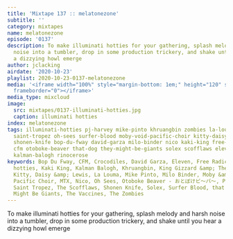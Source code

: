 ```yaml
---
title: 'Mixtape 137 :: melatonezone'
subtitle: ''
category: mixtapes
name: melatonezone
episode: '0137'
description: To make illuminati hotties for your gathering, splash melody and harsh
  noise into a tumbler, drop in some production trickery, and shake until you hear
  a dizzying howl emerge
author: jclacking
airdate: '2020-10-23'
playlist: 2020-10-23-0137-melatonezone
media: '<iframe width="100%" style="margin-bottom: 1em;" height="120" src="https://www.mixcloud.com/widget/iframe/?feed=%2Fthe-lacking-org%2Fyfxrdl-137-melatonezone%2F&hide_artwork=1&hide_cover=1&light=1"
  frameborder="0"></iframe>'
media_type: mixcloud
image:
  src: mixtapes/0137-illuminati-hotties.jpg
  caption: illuminati hotties
index: melatonezone
tags: illuminati-hotties pj-harvey mike-pinto khruangbin zombies la-louma king-gizzard-lizard-wizard
  saint-tropez oh-sees surfer-blood moby-void-pacific-choir kitty-daisy-lewis mtx
  shonen-knife bop-du-fway david-garza milo-binder nico kaki-king free-radicals crocodiles
  cfm otoboke-beaver that-dog they-might-be-giants solex scofflaws eleven vaccines
  kalman-balogh rinocerose
keywords: Bop Du Fway, CFM, Crocodiles, David Garza, Eleven, Free Radicals, illuminati
  hotties, Kaki King, Kalman Balogh, Khruangbin, King Gizzard &amp; The Lizard Wizard,
  Kitty, Daisy &amp; Lewis, La Louma, Mike Pinto, Milo Binder, Moby &amp; The Void
  Pacific Choir, MTX, Nico, Oh Sees, Otoboke Beaver - おとぼけビ〜バ〜, PJ Harvey, Rinôçerôse,
  Saint Tropez, The Scofflaws, Shonen Knife, Solex, Surfer Blood, that dog., They
  Might Be Giants, The Vaccines, The Zombies
---
```

To make illuminati hotties for your gathering, splash melody and harsh noise into a tumbler, drop in some production trickery, and shake until you hear a dizzying howl emerge
